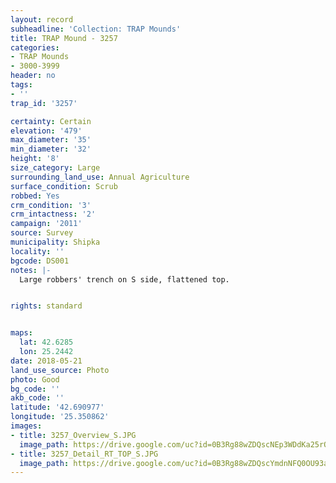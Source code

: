 ```yaml
---
layout: record
subheadline: 'Collection: TRAP Mounds'
title: TRAP Mound - 3257
categories:
- TRAP Mounds
- 3000-3999
header: no
tags:
- ''
trap_id: '3257'

certainty: Certain
elevation: '479'
max_diameter: '35'
min_diameter: '32'
height: '8'
size_category: Large
surrounding_land_use: Annual Agriculture
surface_condition: Scrub
robbed: Yes
crm_condition: '3'
crm_intactness: '2'
campaign: '2011'
source: Survey
municipality: Shipka
locality: ''
bgcode: DS001
notes: |-
  Large robbers' trench on S side, flattened top.


rights: standard


maps:
  lat: 42.6285
  lon: 25.2442
date: 2018-05-21
land_use_source: Photo
photo: Good
bg_code: ''
akb_code: ''
latitude: '42.690977'
longitude: '25.350862'
images:
- title: 3257_Overview_S.JPG
  image_path: https://drive.google.com/uc?id=0B3Rg88wZDQscNEp3WDdKa25rQUE
- title: 3257_Detail_RT_TOP_S.JPG
  image_path: https://drive.google.com/uc?id=0B3Rg88wZDQscYmdnNFQ0OU93aDg
---
```

